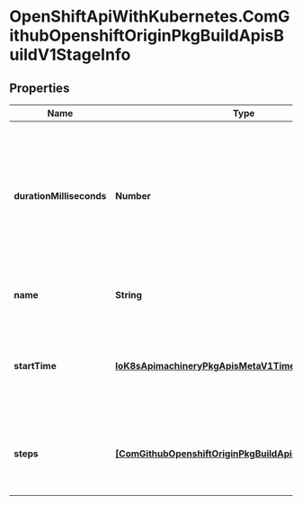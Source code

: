 # OpenShiftApiWithKubernetes.ComGithubOpenshiftOriginPkgBuildApisBuildV1StageInfo

## Properties
Name | Type | Description | Notes
------------ | ------------- | ------------- | -------------
**durationMilliseconds** | **Number** | durationMilliseconds identifies how long the stage took to complete in milliseconds. Note: the duration of a stage can exceed the sum of the duration of the steps within the stage as not all actions are accounted for in explicit build steps. | [optional] 
**name** | **String** | name is a unique identifier for each build stage that occurs. | [optional] 
**startTime** | [**IoK8sApimachineryPkgApisMetaV1Time**](IoK8sApimachineryPkgApisMetaV1Time.md) | startTime is a timestamp representing the server time when this Stage started. It is represented in RFC3339 form and is in UTC. | [optional] 
**steps** | [**[ComGithubOpenshiftOriginPkgBuildApisBuildV1StepInfo]**](ComGithubOpenshiftOriginPkgBuildApisBuildV1StepInfo.md) | steps contains details about each step that occurs during a build stage including start time and duration in milliseconds. | [optional] 


